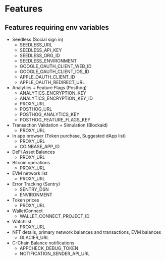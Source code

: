 # Features

## Features requiring env variables

- Seedless (Social sign in)
  - SEEDLESS_URL
  - SEEDLESS_API_KEY
  - SEEDLESS_ORG_ID
  - SEEDLESS_ENVIRONMENT
  - GOOGLE_OAUTH_CLIENT_WEB_ID
  - GOOGLE_OAUTH_CLIENT_IOS_ID
  - APPLE_OAUTH_CLIENT_ID
  - APPLE_OAUTH_REDIRECT_URL
- Analytics + Feature Flags (Posthog)
  - ANALYTICS_ENCRYPTION_KEY
  - ANALYTICS_ENCRYPTION_KEY_ID
  - PROXY_URL
  - POSTHOG_URL
  - POSTHOG_ANALYTICS_KEY
  - POSTHOG_FEATURE_FLAGS_KEY
- Transaction Validation + Simulation (Blockaid)
  - PROXY_URL
- In app browser (Token purchase, Suggested dApp list)
  - PROXY_URL 
  - COINBASE_APP_ID
- DeFi Asset Balances
  - PROXY_URL
- Bitcoin operations
  - PROXY_URL
- EVM network list
  - PROXY_URL
- Error Tracking (Sentry)
  - SENTRY_DSN
  - ENVIRONMENT
- Token prices
  - PROXY_URL
- WalletConnect
  - WALLET_CONNECT_PROJECT_ID
- Watchlist
  - PROXY_URL
- NFT details, primary network balances and transactions, EVM balances
  - GLACIER_URL
- C-Chain Balance notifications
  - APPCHECK_DEBUG_TOKEN
  - NOTIFICATION_SENDER_API_URL

